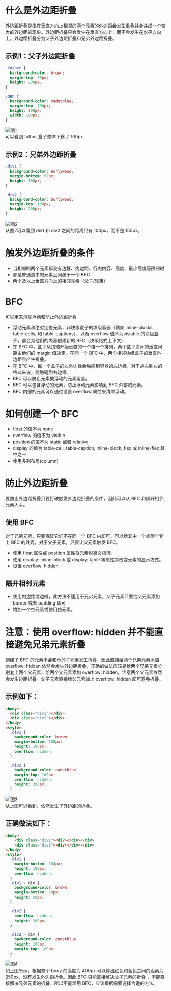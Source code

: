 # 什么是外边距折叠
外边距折叠是指在垂直方向上相邻的两个元素的外边距会发生重叠并合并成一个较大的外边距的现象。外边距折叠只会发生在垂直方向上，而不会发生在水平方向上。外边距折叠分为父子外边距折叠和兄弟外边距折叠。

## 示例1：父子外边距折叠
```css
.father {
  background-color: brown;
  margin-top: 50px;
  height: 200px;
}

.son {
  background-color: cadetblue;
  margin-top: 100px;
  height: 100px;
  width: 100px;
}
```
![图1](./images/block-drop2.png)   
可以看到 father 盒子整体下移了 100px

## 示例2：兄弟外边距折叠
```css
.div1 {
  background-color: burlywood;
  margin-bottom: 50px;
  height: 100px;
}

.div2 {
  background-color: burlywood;
  margin-top: 100px;
  height: 200px;
}
```
![图2](./images/block-drop3.png)  
从图2可以看到 div1 和 div2 之间的距离只有 100px，而不是 150px。

# 触发外边距折叠的条件
* 当相邻的两个元素都没有边框、内边距、行内内容、高度、最小高度等限制时  
* 都是普通流中的元素且同属于一个 BFC  
* 两个及以上垂直方向上的相邻元素（父子/兄弟）  

# BFC
可以用来清除浮动和防止外边距折叠  
* 浮动元素和绝对定位元素，非块级盒子的块级容器（例如 inline-blocks, table-cells, 和 table-captions），以及 overflow 值不为visiable 的块级盒子，都会为他们的内容创建新的 BFC（块级格式上下文）  
* 在 BFC 中，盒子从顶端开始垂直的一个接一个排列，两个盒子之间的垂直间距由他们的 margin 值决定，在同一个 BFC 中，两个相邻块级盒子的垂直外边距会产生折叠。  
* 在 BFC 中，每一个盒子的左外边缘会触碰到容器的左边缘，对于从右到左的格式来说，则触碰到右边缘。  
* BFC 可以防止元素被浮动的元素覆盖。  
* BFC 可以包含浮动的元素，防止浮动元素影响到 BFC 外部的元素。  
* BFC 内部的元素可以通过设置 overflow 属性来清除浮动。

# 如何创建一个 BFC
* float 的值不为 none
* overflow 的值不为 visible
* position 的值不为 static 或者 relative
* display 的值为 table-cell, table-caption, inline-block, flex 或 inline-flex 其中之一
* 使用多列布局(column)

# 防止外边距折叠
要防止外边距折叠只要打破触发外边距折叠的条件，因此可以从 BFC 和隔开相邻元素入手。  

## 使用 BFC
对于兄弟元素，只要保证它们不在同一个 BFC 内即可，可以给其中一个或两个套上 BFC 的外壳，对于父子元素，只要让父元素触发 BFC。  
* 使用 float 属性或 position 属性将元素脱离文档流。  
* 使用 display: inline-block 或 display: table 等属性来改变元素的显示方式。 
* 设置 overflow: hidden 

## 隔开相邻元素
* 使用内边距或边框，此方法不适用于兄弟元素，父子元素只要给父元素添加 border 或者 padding 即可  
* 增加一个空元素或使用伪元素。  

# 注意：使用 overflow: hidden 并不能直接避免兄弟元素折叠
创建了 BFC 的元素不会和他的子元素发生折叠，因此直接给两个兄弟元素添加 overflow: hidden 依然会发生外边距折叠，正确的做法应该是给两个兄弟元素分别套上两个父元素，给两个父元素添加 overflow: hidden，注意两个父元素依然会发生边距折叠。父子元素直接给父元素加上 overflow: hidden 即可避免折叠。

## 示例如下：
```html
<body>
  <div class="div1"></div>
  <div class="div2"></div>
</body>
<style>
  .div1 {
    background-color: brown;
    margin-bottom: 100px;
    height: 100px;
    overflow: hidden;
  }

  .div2 {
    background-color: cadetblue;
    margin-top: 100px;
    overflow: hidden;
    height: 200px;
  }
```
![图3](./images/block-drop5.png)  
从上图可以看到，依然发生了外边距的折叠。  

## 正确做法如下：
```html
<body>
    <div class="div1"><div></div></div>
    <div class="div2"><div></div></div>
</body>
<style>
  .div1 {
    margin-bottom: 100px;
    height: 100px;
    overflow: hidden;
  }
  .div1 > div {
    background-color: brown;
    margin-bottom: 50px;
    height: 50px;
  }

  .div2 {
    overflow: hidden;
    height: 200px;
  }

  .div2 > div {
    background-color: cadetblue;
    height: 100px;
    margin-top: 100px;
  }
```
![图4](./images/block-drop4.png)  
如上图所示，根据整个 body 的高度为 400px 可以算出红色和蓝色之间的距离为 250px，没有发生外边距折叠。因此 BFC 只能直接解决父子元素的折叠
，不能直接解决兄弟元素的折叠。所以不能滥用 BFC，应该根据需要选择合适的方法。
